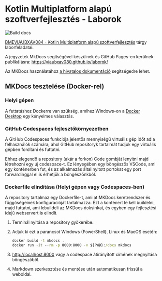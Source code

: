 # Kotlin Multiplatform alapú szoftverfejlesztés - Laborok

![Build docs](https://github.com/viaubxav084/laborok/workflows/Build%20docs/badge.svg?branch=main)

[BMEVIAUBXAV084 - Kotlin Multiplatform alapú szoftverfejlesztés](https://www.aut.bme.hu/Course/VIAUBXAV084) tárgy laborfeladatai.

A jegyzetek MkDocs segítségével készülnek és GitHub Pages-en kerülnek publikálásra: <https://viaubxav080.github.io/laborok/>

Az MKDocs használatához [a hivatalos dokumentáció](https://squidfunk.github.io/mkdocs-material/creating-your-site/) segítségedre lehet.

## MKDocs tesztelése (Docker-rel)

### Helyi gépen

A futtatáshoz Dockerre van szükség, amihez Windows-on a [Docker Desktop](https://www.docker.com/products/docker-desktop/) egy kényelmes választás.

### GitHub Codespaces fejlesztőkörnyezetben

A GitHub Codespaces funkciója jelentős mennyiségű virtuális gép időt ad a felhasználók számára, ahol GitHub repositoryk tartalmát tudjuk egy virtuális gépben fordítani és futtatni.

Ehhez elegendő a repository (akár a forkon) Code gombját lenyitni majd létrehozni egy új codespace-t. Ez lényegében egy böngészős VSCode, ami egy konténerben fut, és az alkalmazás által nyitott portokat egy port forwardinggal el is érhetjük a böngészőnkből.

### Dockerfile elindítása (Helyi gépen vagy Codespaces-ben)

A repository tartalmaz egy Dockerfile-t, ami at MKDocs keretrendszer és függőségeinek konfigurációját tartalmazza. Ezt a konténert le kell buildelni, majd futtatni, ami lebuildeli az MKDocs doksinkat, és egyben egy fejlesztési idejű webservert is elindít.

1. Terminál nyitása a repository gyökerébe.
2. Adjuk ki ezt a parancsot Windows (PowerShell), Linux és MacOS esetén:

   ```cmd
   docker build -t mkdocs .
   docker run -it --rm -p 8000:8000 -v ${PWD}:/docs mkdocs
   ```

3. <http://localhost:8000> vagy a codespace átirányított címének megnyitása böngészőből.
4. Markdown szerkesztése és mentése után automatikusan frissül a weboldal.
